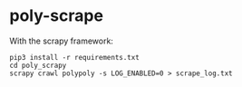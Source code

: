 # poly-scrape



With the scrapy framework:

```
pip3 install -r requirements.txt
cd poly_scrapy
scrapy crawl polypoly -s LOG_ENABLED=0 > scrape_log.txt
```
